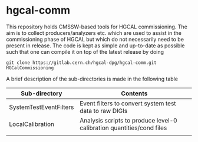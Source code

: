# hgcal-comm

This repository holds CMSSW-based tools for HGCAL commissioning. The aim is to collect producers/analyzers etc. which are used to assist in the commissioning phase of HGCAL but which do not necessarily need to be present in release. 
The code is kept as simple and up-to-date as possible such that one can compile it on top of the latest release by doing

```
git clone https://gitlab.cern.ch/hgcal-dpg/hgcal-comm.git HGCalCommissioning
```

A brief description of the sub-directories is made in the following table

| Sub-directory    | Contents |
| -------- | ------- |
| SystemTestEventFilters  | Event filters to convert system test data to raw DIGIs |
| LocalCalibration  | Analysis scripts to produce level-0 calibration quantities/cond files |
| | |